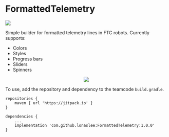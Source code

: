 # FormattedTelemetry

[![](https://jitpack.io/v/lonaslee/FormattedTelemetry.svg)](https://jitpack.io/#lonaslee/FormattedTelemetry)

Simple builder for formatted telemetry lines in FTC robots. Currently supports:

* Colors
* Styles
* Progress bars
* Sliders
* Spinners

<p align="center">
    <img src="doc/styles.gif" />
</p>

To use, add the repository and dependency to the teamcode `build.gradle`.

```
repositories {
    maven { url 'https://jitpack.io' }
}

dependencies {
    ...
    implementation 'com.github.lonaslee:FormattedTelemetry:1.0.0'
}
```

